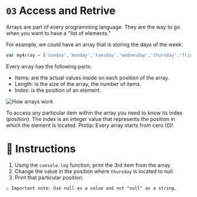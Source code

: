 # `03` Access and Retrive

Arrays are part of every programming language. They are the way to go when you want to have a "list of elements."

For example, we could have an array that is storing the days of the week:
```js
var myArray = ['sunday','monday','tuesday','wednesday','thursday','friday','saturday'];
```
Every array has the following parts:
- Items: are the actual values inside on each position of the array.
- Length: is the size of the array, the number of items.
- Index: is the position of an element.

![How arrays work](https://ucarecdn.com/a2c7ae7f-2d52-4061-963d-0a9371d51b39/DbmSOHT.png)

To access any particular item within the array you need to know its index (position). The index is an integer value that represents the position in which the element is located. Protip: Every array starts from cero (0)!

# 📝 Instructions

1. Using the `console.log` function, print the 3rd item from the array.
2. Change the value in the position where `thursday` is located to null.
3. Print that particular position.

```txt
⚠️ Important note: Use null as a value and not "null" as a string.
```
